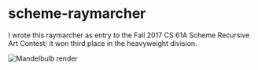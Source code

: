 # scheme-raymarcher

I wrote this raymarcher as entry to the Fall 2017 CS 61A Scheme Recursive Art Contest; it won third place in the heavyweight division.

![Mandelbulb render](http://inst.eecs.berkeley.edu/~cs61a/fa17/proj/scheme_gallery/entries/324d06ff/artwork.png)

